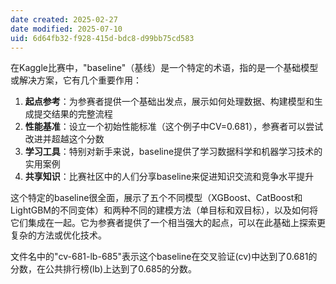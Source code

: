 ```yaml
---
date created: 2025-02-27
date modified: 2025-07-10
uid: 6d64fb32-f928-415d-bdc8-d99bb75cd583
---
```


在Kaggle比赛中，"baseline"（基线）是一个特定的术语，指的是一个基础模型或解决方案，它有几个重要作用：

1. **起点参考**：为参赛者提供一个基础出发点，展示如何处理数据、构建模型和生成提交结果的完整流程
2. **性能基准**：设立一个初始性能标准（这个例子中CV=0.681），参赛者可以尝试改进并超越这个分数
3. **学习工具**：特别对新手来说，baseline提供了学习数据科学和机器学习技术的实用案例
4. **共享知识**：比赛社区中的人们分享baseline来促进知识交流和竞争水平提升

这个特定的baseline很全面，展示了五个不同模型（XGBoost、CatBoost和LightGBM的不同变体）和两种不同的建模方法（单目标和双目标），以及如何将它们集成在一起。它为参赛者提供了一个相当强大的起点，可以在此基础上探索更复杂的方法或优化技术。

文件名中的"cv-681-lb-685"表示这个baseline在交叉验证(cv)中达到了0.681的分数，在公共排行榜(lb)上达到了0.685的分数。
